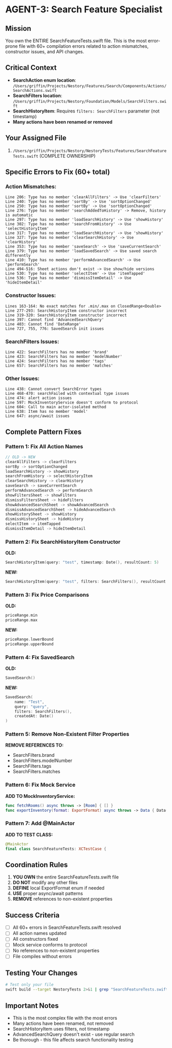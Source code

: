 # AGENT-3: Search Feature Specialist

## Mission
You own the ENTIRE SearchFeatureTests.swift file. This is the most error-prone file with 60+ compilation errors related to action mismatches, constructor issues, and API changes.

## Critical Context
- **SearchAction enum location**: `/Users/griffin/Projects/Nestory/Features/Search/Components/Actions/SearchActions.swift`
- **SearchFilters location**: `/Users/griffin/Projects/Nestory/Foundation/Models/SearchFilters.swift`
- **SearchHistoryItem**: Requires `filters: SearchFilters` parameter (not timestamp)
- **Many actions have been renamed or removed**

## Your Assigned File
1. `/Users/griffin/Projects/Nestory/NestoryTests/Features/SearchFeatureTests.swift` (COMPLETE OWNERSHIP)

## Specific Errors to Fix (60+ total)

### Action Mismatches:
```
Line 206: Type has no member 'clearAllFilters' -> Use 'clearFilters'
Line 240: Type has no member 'sortBy' -> Use 'sortOptionChanged'
Line 250: Type has no member 'sortBy' -> Use 'sortOptionChanged'
Line 276: Type has no member 'searchAddedToHistory' -> Remove, history is automatic
Line 297: Type has no member 'loadSearchHistory' -> Use 'showHistory'
Line 302: Type has no member 'searchFromHistory' -> Use 'selectHistoryItem'
Line 317: Type has no member 'loadSearchHistory' -> Use 'showHistory'
Line 327: Type has no member 'clearSearchHistory' -> Use 'clearHistory'
Line 353: Type has no member 'saveSearch' -> Use 'saveCurrentSearch'
Line 379: Type has no member 'loadSavedSearch' -> Use saved search differently
Line 410: Type has no member 'performAdvancedSearch' -> Use 'performSearch'
Line 494-516: Sheet actions don't exist -> Use show/hide versions
Line 530: Type has no member 'selectItem' -> Use 'itemTapped'
Line 536: Type has no member 'dismissItemDetail' -> Use 'hideItemDetail'
```

### Constructor Issues:
```
Lines 163-164: No exact matches for .min/.max on ClosedRange<Double>
Line 277-293: SearchHistoryItem constructor incorrect
Line 319-320: SearchHistoryItem constructor incorrect
Line 397: Cannot find 'AdvancedSearchQuery'
Line 403: Cannot find 'DateRange'
Line 727, 755, 776: SavedSearch init issues
```

### SearchFilters Issues:
```
Line 422: SearchFilters has no member 'brand'
Line 423: SearchFilters has no member 'modelNumber'
Line 424: SearchFilters has no member 'tags'
Line 657: SearchFilters has no member 'matches'
```

### Other Issues:
```
Line 438: Cannot convert SearchError types
Line 468-470: searchFailed with contextual type issues
Line 474: alert action issues
Line 597: MockInventoryService doesn't conform to protocol
Line 604: Call to main actor-isolated method
Line 638: Item has no member 'model'
Line 647: async/await issues
```

## Complete Pattern Fixes

### Pattern 1: Fix All Action Names
```swift
// OLD -> NEW
clearAllFilters -> clearFilters
sortBy -> sortOptionChanged
loadSearchHistory -> showHistory
searchFromHistory -> selectHistoryItem
clearSearchHistory -> clearHistory
saveSearch -> saveCurrentSearch
performAdvancedSearch -> performSearch
showFiltersSheet -> showFilters
dismissFiltersSheet -> hideFilters
showAdvancedSearchSheet -> showAdvancedSearch
dismissAdvancedSearchSheet -> hideAdvancedSearch
showHistorySheet -> showHistory
dismissHistorySheet -> hideHistory
selectItem -> itemTapped
dismissItemDetail -> hideItemDetail
```

### Pattern 2: Fix SearchHistoryItem Constructor
**OLD:**
```swift
SearchHistoryItem(query: "test", timestamp: Date(), resultCount: 5)
```
**NEW:**
```swift
SearchHistoryItem(query: "test", filters: SearchFilters(), resultCount: 5)
```

### Pattern 3: Fix Price Comparisons
**OLD:**
```swift
priceRange.min
priceRange.max
```
**NEW:**
```swift
priceRange.lowerBound
priceRange.upperBound
```

### Pattern 4: Fix SavedSearch
**OLD:**
```swift
SavedSearch()
```
**NEW:**
```swift
SavedSearch(
    name: "Test",
    query: "query",
    filters: SearchFilters(),
    createdAt: Date()
)
```

### Pattern 5: Remove Non-Existent Filter Properties
**REMOVE REFERENCES TO:**
- SearchFilters.brand
- SearchFilters.modelNumber
- SearchFilters.tags
- SearchFilters.matches

### Pattern 6: Fix Mock Service
**ADD TO MockInventoryService:**
```swift
func fetchRooms() async throws -> [Room] { [] }
func exportInventory(format: ExportFormat) async throws -> Data { Data() }
```

### Pattern 7: Add @MainActor
**ADD TO TEST CLASS:**
```swift
@MainActor
final class SearchFeatureTests: XCTestCase {
```

## Coordination Rules
1. **YOU OWN** the entire SearchFeatureTests.swift file
2. **DO NOT** modify any other files
3. **DEFINE** local ExportFormat enum if needed
4. **USE** proper async/await patterns
5. **REMOVE** references to non-existent properties

## Success Criteria
- [ ] All 60+ errors in SearchFeatureTests.swift resolved
- [ ] All action names updated
- [ ] All constructors fixed
- [ ] Mock service conforms to protocol
- [ ] No references to non-existent properties
- [ ] File compiles without errors

## Testing Your Changes
```bash
# Test only your file
swift build --target NestoryTests 2>&1 | grep "SearchFeatureTests.swift" | head -20
```

## Important Notes
- This is the most complex file with the most errors
- Many actions have been renamed, not removed
- SearchHistoryItem uses filters, not timestamp
- AdvancedSearchQuery doesn't exist - use regular search
- Be thorough - this file affects search functionality testing